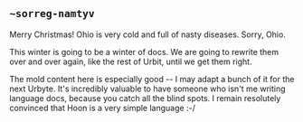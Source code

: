 ## `~sorreg-namtyv`
Merry Christmas!  Ohio is very cold and full of nasty diseases.  Sorry, Ohio.

This winter is going to be a winter of docs.  We are going to rewrite them over and over again, like the rest of Urbit, until we get them right.

The mold content here is especially good -- I may adapt a bunch of it for the next Urbyte.  It's incredibly valuable to have someone who isn't me writing language docs, because you catch all the blind spots.  I remain resolutely convinced that Hoon is a very simple language :-/